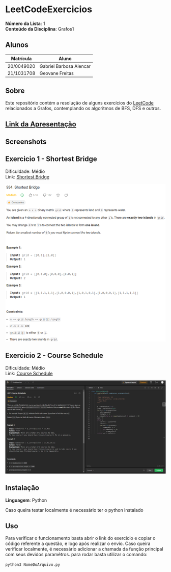 # LeetCodeExercicios

**Número da Lista**: 1<br>
**Conteúdo da Disciplina**: Grafos1<br>

## Alunos
|Matrícula | Aluno |
| -- | -- |
| 20/0049020  |  Gabriel Barbosa Alencar |
| 21/1031708  |  Geovane Freitas |

## Sobre 
Este repositório contém a resolução de alguns exercícios do [LeetCode](https://leetcode.com/) relacionados a Grafos, contemplando os algoritmos de BFS, DFS e outros.

## [Link da Apresentação]()

## Screenshots

## Exercicio 1 - Shortest Bridge

Dificuldade: Médio <br>
Link: [Shortest Bridge](https://leetcode.com/problems/shortest-bridge/)

![](assets/img/exec1.png)

## Exercicio 2 - Course Schedule
Dificuldade: Médio <br>
Link: [Course Schedule](https://leetcode.com/problems/course-schedule/)

![](assets/img/exec2.png)

## Instalação 
**Linguagem**: Python<br>

Caso queira testar localmente é necessário ter o python instalado
## Uso 
Para verificar o funcionamento basta abrir o link do exercicio e copiar o código referente a questão, e logo após realizar o envio. Caso queira verificar localmente, é necessário adicionar a chamada da função principal com seus devidos paramêtros. para rodar basta utilizar o comando:

`python3 NomeDoArquivo.py`
